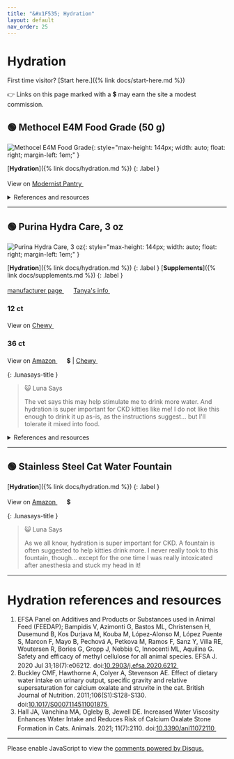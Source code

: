 ```yaml
---
title: "&#x1F535; Hydration"
layout: default
nav_order: 25
---
```


# Hydration

First time visitor? [Start here.]({% link docs/start-here.md %})

&#x1F449; Links on this page marked with a &#x1f4b2; may earn the site a modest commission.



## &#x1F7E2; Methocel E4M Food Grade (50 g)

![Methocel E4M Food Grade](https://cdn11.bigcommerce.com/s-nu5wtrnr3h/images/stencil/1280x1280/products/596/2385/KitchenAlchemy_MethocelE4M_400g_01__43861.1691154572.jpg?c=1){: style="max-height: 144px; width: auto; float: right; margin-left: 1em;" }

[**Hydration**]({% link docs/hydration.md %})
{: .label }

View on <a href="https://modernistpantry.com/products/methocel-e4m-food-grade.html" class="external" target="_blank">Modernist Pantry&nbsp;<svg width="18" height="18" viewBox="0 0 24 24"><use xlink:href="#svg-external-link"></use></svg></a>

<details markdown="block">
<summary>References and resources</summary>

1.  Hall JA, Vanchina MA, Ogleby B, Jewell DE. Increased Water Viscosity Enhances Water Intake and Reduces Risk of Calcium Oxalate Stone Formation in Cats. Animals. 2021; 11(7):2110. doi:<a href="https://doi.org/10.3390/ani11072110" class="external" target="_blank">10.3390/ani11072110&nbsp;<svg width="18" height="18" viewBox="0 0 24 24"><use xlink:href="#svg-external-link"></use></svg></a>

</details>

* * *



## &#x1F7E2; Purina Hydra Care, 3 oz

![Purina Hydra Care, 3 oz](https://www.purina.com/_gatsby/image/05751f1ef9a850df7548f30a7ace8ddd/c36b855aa1f5fb641ad91723b483f8b5/main-pack-shot_1000x1000_0.avif?u=https%3A%2F%2Fwww.purina.com%2Fsites%2Fdefault%2Ffiles%2Fproducts%2F2022-10%2Fmain-pack-shot_1000x1000_0.png&a=w%3D1000%26h%3D1000%26fm%3Davif%26q%3D75&cd=aabb95682ce0d48c6872ff8d6620cbed){: style="max-height: 144px; width: auto; float: right; margin-left: 1em;" }

[**Hydration**]({% link docs/hydration.md %})
{: .label }
[**Supplements**]({% link docs/supplements.md %})
{: .label }

 <a href="https://www.purina.com/pro-plan-vet/supplements/hydra-care" class="external" target="_blank">manufacturer page&nbsp;<svg width="18" height="18" viewBox="0 0 24 24"><use xlink:href="#svg-external-link"></use></svg></a> <a href="https://felinecrf.org/oral_fluids.htm#rehydration_sachets" class="external" target="_blank">Tanya's info&nbsp;<svg width="18" height="18" viewBox="0 0 24 24"><use xlink:href="#svg-external-link"></use></svg></a>

### 12 ct

View on <a href="https://www.chewy.com/dp/282734" class="external" target="_blank">Chewy&nbsp;<svg width="18" height="18" viewBox="0 0 24 24"><use xlink:href="#svg-external-link"></use></svg></a>

### 36 ct

View on <a href="https://www.amazon.com/dp/B0BP9JJDVW/ref=nosim?tag=ckdcatsupplies-20" class="external" target="_blank">Amazon&nbsp;<svg width="18" height="18" viewBox="0 0 24 24"><use xlink:href="#svg-external-link"></use></svg></a> &#x1f4b2; &#124; <a href="https://www.chewy.com/dp/290341" class="external" target="_blank">Chewy&nbsp;<svg width="18" height="18" viewBox="0 0 24 24"><use xlink:href="#svg-external-link"></use></svg></a>

{: .lunasays-title }
> &#x1F63A; Luna Says
>
> The vet says this may help stimulate me to drink more water. And hydration is super important for CKD kitties like me! I do not like this enough to drink it up as-is, as the instructions suggest... but I'll tolerate it mixed into food.

<details markdown="block">
<summary>References and resources</summary>

1.  Zanghi, B. M., Gerheart, L., & Gardner, C. L. (2018). Effects of a nutrient-enriched water on water intake and indices of hydration in healthy domestic cats fed a dry kibble diet. American Journal of Veterinary Research, 79(7), 733-744. doi:<a href="https://doi.org/10.2460/ajvr.79.7.733" class="external" target="_blank">10.2460/ajvr.79.7.733&nbsp;<svg width="18" height="18" viewBox="0 0 24 24"><use xlink:href="#svg-external-link"></use></svg></a>
1.  Zanghi, B. M., Wils-Plotz, E., DeGeer, S., & Gardner, C. L. (2018). Effects of a nutrient-enriched water with and without poultry flavoring on water intake, urine specific gravity, and urine output in healthy domestic cats fed a dry kibble diet. American Journal of Veterinary Research, 79(11), 1150-1159. doi:<a href="https://doi.org/10.2460/ajvr.79.11.1150" class="external" target="_blank">10.2460/ajvr.79.11.1150&nbsp;<svg width="18" height="18" viewBox="0 0 24 24"><use xlink:href="#svg-external-link"></use></svg></a>

</details>

* * *



## &#x1F7E2; Stainless Steel Cat Water Fountain

[**Hydration**]({% link docs/hydration.md %})
{: .label }

View on <a href="https://www.amazon.com/dp/B0CP7DTFQ2/ref=nosim?tag=ckdcatsupplies-20" class="external" target="_blank">Amazon&nbsp;<svg width="18" height="18" viewBox="0 0 24 24"><use xlink:href="#svg-external-link"></use></svg></a> &#x1f4b2;

{: .lunasays-title }
> &#x1F63A; Luna Says
>
> As we all know, hydration is super important for CKD. A fountain is often suggested to help kitties drink more. I never really took to this fountain, though... except for the one time I was really intoxicated after anesthesia and stuck my head in it!

* * *


# Hydration references and resources

1.  EFSA Panel on Additives and Products or Substances used in Animal Feed (FEEDAP); Bampidis V, Azimonti G, Bastos ML, Christensen H, Dusemund B, Kos Durjava M, Kouba M, López-Alonso M, López Puente S, Marcon F, Mayo B, Pechová A, Petkova M, Ramos F, Sanz Y, Villa RE, Woutersen R, Bories G, Gropp J, Nebbia C, Innocenti ML, Aquilina G. Safety and efficacy of methyl cellulose for all animal species. EFSA J. 2020 Jul 31;18(7):e06212. doi:<a href="https://doi.org/10.2903/j.efsa.2020.6212" class="external" target="_blank">10.2903/j.efsa.2020.6212&nbsp;<svg width="18" height="18" viewBox="0 0 24 24"><use xlink:href="#svg-external-link"></use></svg></a>
1.  Buckley CMF, Hawthorne A, Colyer A, Stevenson AE. Effect of dietary water intake on urinary output, specific gravity and relative supersaturation for calcium oxalate and struvite in the cat. British Journal of Nutrition. 2011;106(S1):S128-S130. doi:<a href="https://doi.org/10.1017/S0007114511001875" class="external" target="_blank">10.1017/S0007114511001875&nbsp;<svg width="18" height="18" viewBox="0 0 24 24"><use xlink:href="#svg-external-link"></use></svg></a>
1.  Hall JA, Vanchina MA, Ogleby B, Jewell DE. Increased Water Viscosity Enhances Water Intake and Reduces Risk of Calcium Oxalate Stone Formation in Cats. Animals. 2021; 11(7):2110. doi:<a href="https://doi.org/10.3390/ani11072110" class="external" target="_blank">10.3390/ani11072110&nbsp;<svg width="18" height="18" viewBox="0 0 24 24"><use xlink:href="#svg-external-link"></use></svg></a>

* * *

<div id="disqus_thread"></div>
<script>
    var disqus_config = function () {
      this.page.url = '{{ page.url | absolute_url }}';
      this.page.identifier = '{{ page.url | absolute_url }}';
    };
    (function() {
    var d = document, s = d.createElement('script');
    s.src = 'https://ckdcatsupplies.disqus.com/embed.js';
    s.setAttribute('data-timestamp', +new Date());
    (d.head || d.body).appendChild(s);
    })();
</script>
<noscript>Please enable JavaScript to view the <a href="https://disqus.com/?ref_noscript">comments powered by Disqus.</a></noscript>

<!-- Updated 2024-12-06 23:54:56.435663Z -->
